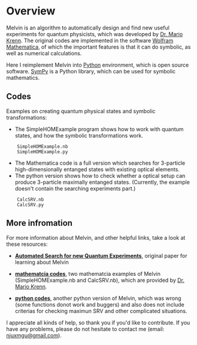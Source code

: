 # Overview

Melvin is an algorithm to automatically design and find new useful experiments for quantum physicists, which was developed by [Dr. Mario Krenn](https://mariokrenn.wordpress.com/). The original codes are implemented in the software [Wolfram Mathematica](https://www.wolfram.com/mathematica/), of which the important features is that it can do symbolic, as well as numerical calculations.

Here I reimplement Melvin into [Python](https://www.python.org/) environment, which is open source software. [SymPy](https://www.sympy.org/en/index.html) is a Python library, which can be used for symbolic mathematics.


## Codes

Examples on creating quantum physical states and symbolic transformations:

* The SimpleHOMExample program shows how to work with quantum states, and how the symbolic transformations work.
```
    SimpleHOMExample.nb
    SimpleHOMExample.py
```
* The Mathematica code is a full version which searches for 3-particle high-dimensionally entanged states with existing optical elements.
* The python version shows how to check whether a optical setup can produce 3-particle maximally entanged states. (Currently, the example doesn't contain the searching experiments part.)
	
```
    CalcSRV.nb
    CalcSRV.py
```

## More infromation

For more information about Melvin, and other helpful links, take a look at these resources:

* **[Automated Search for new Quantum Experiments](https://journals.aps.org/prl/abstract/10.1103/PhysRevLett.116.090405)**,
  original paper for learning about Melvin
  
* **[mathematcia codes](https://mariokrenn.wordpress.com/research/)**,
  two mathematcia examples of Melvin (SimpleHOMExample.nb and CalcSRV.nb), which are provided by [Dr. Mario Krenn](https://mariokrenn.wordpress.com/).

* **[python codes](https://github.com/StephenCzy/Melvin_python_version)**,
  another python version of Melvin, which was wrong (some functions donot work and buggers) and also does not include criterias for checking maximun SRV and other complicated situations. 
  
I appreciate all kinds of help, so thank you if you'd like to contribute. If you have any problems, please do not hesitate to contact me (email: njuxmgu@gmail.com).
 
 

  
  


   
